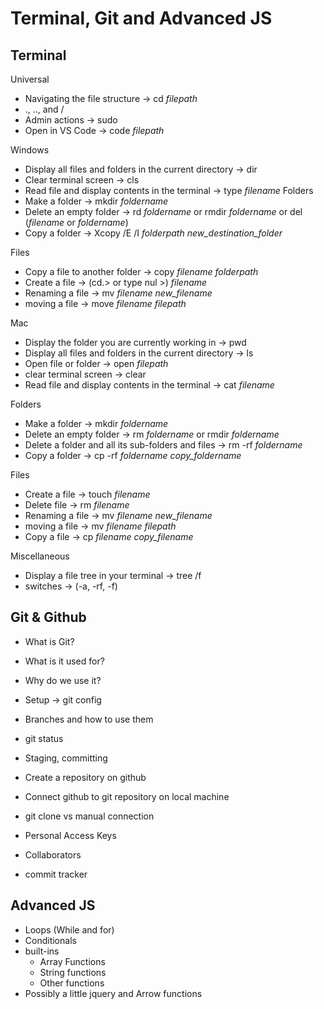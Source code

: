 # Terminal, Git and Advanced JS

## Terminal

Universal
- Navigating the file structure -> cd *filepath*
- ., .., and /
- Admin actions -> sudo
- Open in VS Code -> code *filepath*

Windows

- Display all files and folders in the current directory -> dir
- Clear terminal screen -> cls
- Read file and display contents in the terminal -> type *filename*
Folders
- Make a folder -> mkdir *foldername*
- Delete an empty folder -> rd *foldername* or rmdir *foldername* or del (*filename* or *foldername*)
- Copy a folder -> Xcopy /E /I *folderpath* *new_destination_folder*

Files
- Copy a file to another folder -> copy *filename* *folderpath*
- Create a file -> (cd.> or type nul >) *filename*
- Renaming a file -> mv *filename* *new_filename*
- moving a file -> move *filename* *filepath*




Mac
- Display the folder you are currently working in -> pwd
- Display all files and folders in the current directory -> ls
- Open file or folder -> open *filepath*
- clear terminal screen -> clear
- Read file and display contents in the terminal -> cat *filename*

Folders
- Make a folder -> mkdir *foldername*
- Delete an empty folder -> rm *foldername* or rmdir *foldername*
- Delete a folder and all its sub-folders and files ->  rm -rf *foldername*
- Copy a folder -> cp -rf *foldername* *copy_foldername*

Files
- Create a file -> touch *filename*
- Delete file -> rm *filename*
- Renaming a file -> mv *filename* *new_filename*
- moving a file -> mv *filename* *filepath*
- Copy a file -> cp *filename* *copy_filename*

Miscellaneous
- Display a file tree in your terminal -> tree /f
- switches -> (-a, -rf, -f)


## Git & Github

- What is Git?
- What is it used for?
- Why do we use it?

- Setup -> git config
- Branches and how to use them
- git status 
- Staging, committing

- Create a repository on github
- Connect github to git repository on local machine
- git clone vs manual connection
- Personal Access Keys
- Collaborators

- commit tracker

## Advanced JS
- Loops (While and for)
- Conditionals
- built-ins
    - Array Functions
    - String functions
    - Other functions
- Possibly a little jquery and Arrow functions


